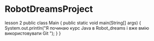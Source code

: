 # RobotDreamsProject
lesson 2
public class Main {
    public static void main(String[] args) {
        System.out.println("Я починаю курс Java в Robot_dreams і вже вмію використовувати Git ");
    }
}
